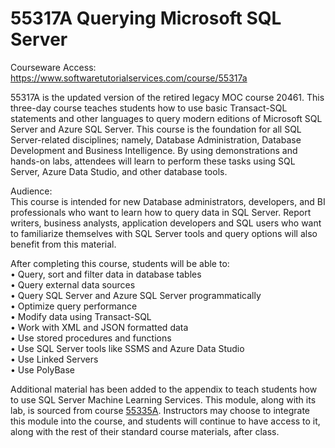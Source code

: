 # 55317A Querying Microsoft SQL Server
Courseware Access:  https://www.softwaretutorialservices.com/course/55317a

55317A is the updated version of the retired legacy MOC course 20461. This three-day course teaches students how to use basic Transact-SQL statements and other languages to query modern editions of Microsoft SQL Server and Azure SQL Server. This course is the foundation for all SQL Server-related disciplines; namely, Database Administration, Database Development and Business Intelligence. By using demonstrations and hands-on labs, attendees will learn to perform these tasks using SQL Server, Azure Data Studio, and other database tools.

Audience:<br>
This course is intended for new Database administrators, developers, and BI professionals who want to learn how to query data in SQL Server. Report writers, business analysts, application developers and SQL users who want to familiarize themselves with SQL Server tools and query options will also benefit from this material.

After completing this course, students will be able to:<br>
• Query, sort and filter data in database tables<br>
• Query external data sources<br>
• Query SQL Server and Azure SQL Server programmatically<br>
• Optimize query performance<br>
• Modify data using Transact-SQL<br>
• Work with XML and JSON formatted data<br>
• Use stored procedures and functions<br>
• Use SQL Server tools like SSMS and Azure Data Studio<br>
• Use Linked Servers<br>
• Use PolyBase<br>

Additional material has been added to the appendix to teach students how to use SQL Server Machine Learning Services. This module, along with its lab, is sourced from course [55335A](https://github.com/neiltucker/55335A/blob/main/README.md). Instructors may choose to integrate this module into the course, and students will continue to have access to it, along with the rest of their standard course materials, after class.
